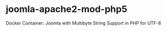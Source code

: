 # joomla-apache2-mod-php5
Docker Container: Joomla with Multibyte String Support in PHP for UTF-8 

